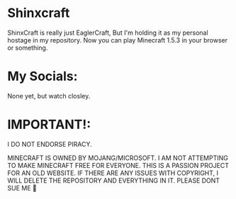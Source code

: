 # Shinxcraft
ShinxCraft is really just EaglerCraft, But I'm holding it as my personal hostage in my repository. Now you can play Minecraft 1.5.3 in your browser or something.
# My Socials:
None yet, but watch closley.
# IMPORTANT!:
I DO NOT ENDORSE PIRACY.

MINECRAFT IS OWNED BY MOJANG/MICROSOFT. I AM NOT ATTEMPTING TO MAKE MINECRAFT FREE FOR EVERYONE. THIS IS A PASSION PROJECT FOR AN OLD WEBSITE.
IF THERE ARE ANY ISSUES WITH COPYRIGHT, I WILL DELETE THE REPOSITORY AND EVERYTHING IN IT. PLEASE DONT SUE ME 🙏
